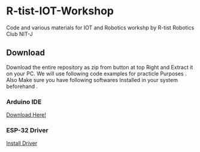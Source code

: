 # R-tist-IOT-Workshop
Code and various materials for IOT and Robotics workshp by R-tist Robotics Club NIT-J

## Download 
Download the entire repository as zip from button at top Right and Extract it on your PC. We will use following code examples for practicle Purposes . 
Also 
Make sure you have following softwares Installed in your system beforehand .

### Arduino IDE
[Download Here!](https://www.arduino.cc/en/Main/Software)
### ESP-32 Driver
[Install Driver](https://randomnerdtutorials.com/installing-the-esp32-board-in-arduino-ide-windows-instructions/)

